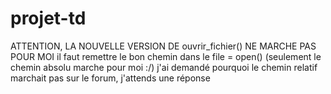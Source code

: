 # projet-td

ATTENTION, LA NOUVELLE VERSION DE ouvrir_fichier() NE MARCHE PAS POUR MOI
il faut remettre le bon chemin dans le file = open() (seulement le chemin absolu marche pour moi :/)
j'ai demandé pourquoi le chemin relatif marchait pas sur le forum, j'attends une réponse

